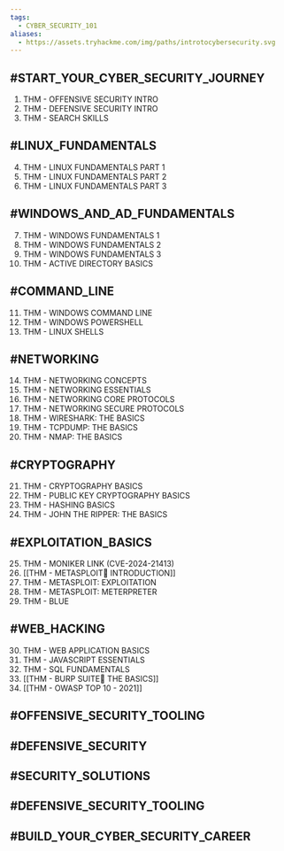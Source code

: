 ```yaml
---
tags:
  - CYBER_SECURITY_101
aliases:
  - https://assets.tryhackme.com/img/paths/introtocybersecurity.svg
---
```

## #START_YOUR_CYBER_SECURITY_JOURNEY

1. THM - OFFENSIVE SECURITY INTRO  
2. THM - DEFENSIVE SECURITY INTRO
3. THM - SEARCH SKILLS

## #LINUX_FUNDAMENTALS

4. THM - LINUX FUNDAMENTALS PART 1
5. THM - LINUX FUNDAMENTALS PART 2
6. THM - LINUX FUNDAMENTALS PART 3

## #WINDOWS_AND_AD_FUNDAMENTALS

7. THM - WINDOWS FUNDAMENTALS 1
8. THM - WINDOWS FUNDAMENTALS 2
9. THM - WINDOWS FUNDAMENTALS 3
10. THM - ACTIVE DIRECTORY BASICS

## #COMMAND_LINE

11. THM - WINDOWS COMMAND LINE
12. THM - WINDOWS POWERSHELL
13. THM - LINUX SHELLS

## #NETWORKING

14. THM - NETWORKING CONCEPTS
15. THM - NETWORKING ESSENTIALS
16. THM - NETWORKING CORE PROTOCOLS
17. THM - NETWORKING SECURE PROTOCOLS
18. THM - WIRESHARK: THE BASICS
19. THM - TCPDUMP: THE BASICS
20. THM - NMAP: THE BASICS

## #CRYPTOGRAPHY

21. THM - CRYPTOGRAPHY BASICS
22. THM - PUBLIC KEY CRYPTOGRAPHY BASICS
23. THM - HASHING BASICS
24. THM - JOHN THE RIPPER: THE BASICS

## #EXPLOITATION_BASICS

25. THM - MONIKER LINK (CVE-2024-21413)
26. [[THM - METASPLOIT INTRODUCTION]]
27. THM - METASPLOIT: EXPLOITATION
28. THM - METASPLOIT: METERPRETER
29. THM - BLUE

## #WEB_HACKING

30. THM - WEB APPLICATION BASICS
31. THM - JAVASCRIPT ESSENTIALS
32. THM - SQL FUNDAMENTALS
33. [[THM - BURP SUITE THE BASICS]]
34. [[THM - OWASP TOP 10 - 2021]]

## #OFFENSIVE_SECURITY_TOOLING



## #DEFENSIVE_SECURITY



## #SECURITY_SOLUTIONS



## #DEFENSIVE_SECURITY_TOOLING



## #BUILD_YOUR_CYBER_SECURITY_CAREER


